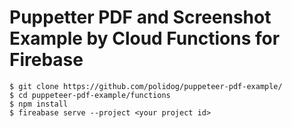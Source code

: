 # Puppetter PDF and Screenshot Example by Cloud Functions for Firebase 

```
$ git clone https://github.com/polidog/puppeteer-pdf-example/
$ cd puppeteer-pdf-example/functions 
$ npm install
$ fireabase serve --project <your project id>
```
